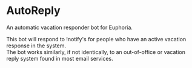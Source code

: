 # AutoReply
An automatic vacation responder bot for Euphoria.

This bot will respond to !notify's for people who have an active vacation response in the system.  
The bot works similarly, if not identically, to an out-of-office or vacation reply system found in most email services.
